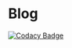 # Blog
[![Codacy Badge](https://api.codacy.com/project/badge/Grade/fd49aa58b99e48e2a04a900bf1459411)](https://app.codacy.com/gh/Psylvie/Blog?utm_source=github.com&utm_medium=referral&utm_content=Psylvie/Blog&utm_campaign=Badge_Grade)